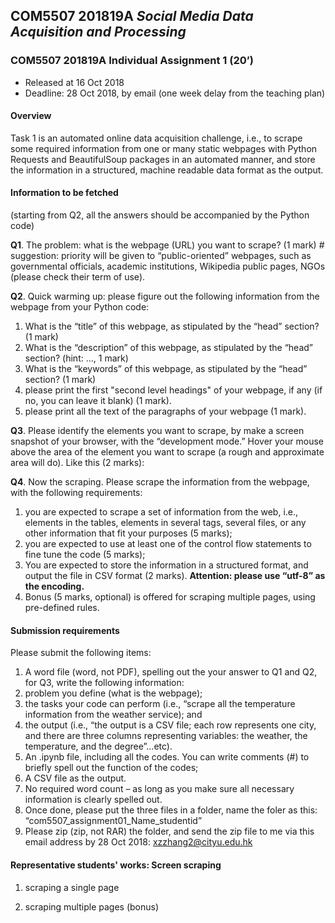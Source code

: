 ## COM5507 201819A *Social Media Data Acquisition and Processing*

### COM5507 201819A Individual Assignment 1 (20’)
- Released at 16 Oct 2018
- Deadline: 28 Oct 2018, by email (one week delay from the teaching plan)  

#### Overview
Task 1 is an automated online data acquisition challenge, i.e., to scrape some required information from one or many static webpages with Python Requests and BeautifulSoup packages in an automated manner, and store the information in a structured, machine readable data format as the output.

#### Information to be fetched
(starting from Q2, all the answers should be accompanied by the Python code)

**Q1**. The problem: what is the webpage (URL) you want to scrape? (1 mark) # suggestion: priority will be given to “public-oriented” webpages, such as governmental officials, academic institutions, Wikipedia public pages, NGOs (please check their term of use).

**Q2**. Quick warming up: please figure out the following information from the webpage from your Python code:
1. What is the “title” of this webpage, as stipulated by the “head” section? (1 mark)
2. What is the “description” of this webpage, as stipulated by the “head” section? (hint: <meta name = “description”> …, 1 mark)
3. What is the “keywords” of this webpage, as stipulated by the “head” section? (1 mark)
4. please print the first "second level headings" of your webpage, if any (if no, you can leave it blank) (1 mark).
5. please print all the text of the paragraphs of your webpage (1 mark).

**Q3**. Please identify the elements you want to scrape, by make a screen snapshot of your browser, with the “development mode.” Hover your mouse above the area of the element you want to scrape (a rough and approximate area will do). Like this (2 marks):

**Q4**. Now the scraping. Please scrape the information from the webpage, with the following requirements:
1. you are expected to scrape a set of information from the web, i.e., elements in the tables, elements in several tags, several files, or any other information that fit your purposes (5 marks);
2. you are expected to use at least one of the control flow statements to fine tune the code (5 marks);
3. You are expected to store the information in a structured format, and output the file in CSV format (2 marks). **Attention: please use “utf-8” as the encoding.**
4. Bonus (5 marks, optional) is offered for scraping multiple pages, using pre-defined rules.

#### Submission requirements
Please submit the following items:
1. A word file (word, not PDF), spelling out the your answer to Q1 and Q2, for Q3, write the following information:
  1. problem you define (what is the webpage);
  2. the tasks your code can perform (i.e., “scrape all the temperature information from the weather service); and
  3. the output (i.e., “the output is a CSV file; each row represents one city, and there are three columns representing variables: the weather, the temperature, and the degree”…etc).  
2. An .ipynb file, including all the codes. You can write comments (#) to briefly spell out the function of the codes;
3. A CSV file as the output.
4. No required word count – as long as you make sure all necessary information is clearly spelled out.
5. Once done, please put the three files in a folder, name the foler as this: “com5507_assignment01_Name_studentid”
6. Please zip (zip, not RAR) the folder, and send the zip file to me via this email address by 28 Oct 2018: xzzhang2@cityu.edu.hk


#### Representative students' works: Screen scraping

1. scraping a single page

2. scraping multiple pages (bonus)
